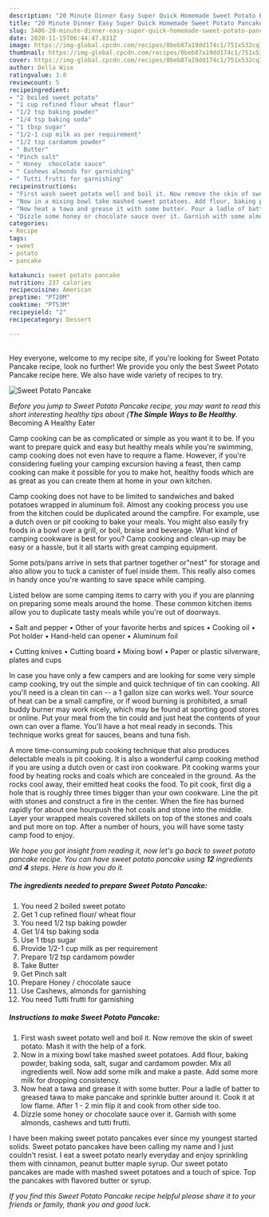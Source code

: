 ```yaml
---
description: "20 Minute Dinner Easy Super Quick Homemade Sweet Potato Pancake"
title: "20 Minute Dinner Easy Super Quick Homemade Sweet Potato Pancake"
slug: 3406-20-minute-dinner-easy-super-quick-homemade-sweet-potato-pancake
date: 2020-11-15T06:44:47.831Z
image: https://img-global.cpcdn.com/recipes/0beb87a19dd174c1/751x532cq70/sweet-potato-pancake-recipe-main-photo.jpg
thumbnail: https://img-global.cpcdn.com/recipes/0beb87a19dd174c1/751x532cq70/sweet-potato-pancake-recipe-main-photo.jpg
cover: https://img-global.cpcdn.com/recipes/0beb87a19dd174c1/751x532cq70/sweet-potato-pancake-recipe-main-photo.jpg
author: Della Wise
ratingvalue: 3.8
reviewcount: 5
recipeingredient:
- "2 boiled sweet potato"
- "1 cup refined flour wheat flour"
- "1/2 tsp baking powder"
- "1/4 tsp baking soda"
- "1 tbsp sugar"
- "1/2-1 cup milk as per requirement"
- "1/2 tsp cardamom powder"
- " Butter"
- "Pinch salt"
- " Honey  chocolate sauce"
- " Cashews almonds for garnishing"
- " Tutti frutti for garnishing"
recipeinstructions:
- "First wash sweet potato well and boil it. Now remove the skin of sweet potato. Mash it with the help of a fork."
- "Now in a mixing bowl take mashed sweet potatoes. Add flour, baking powder, baking soda, salt, sugar and cardamom powder. Mix all ingredients well. Now add some milk and make a paste. Add some more milk for dropping consistency."
- "Now heat a tawa and grease it with some butter. Pour a ladle of batter to greased tawa to make pancake and sprinkle butter around it. Cook it at low flame. After 1 - 2 min flip it and cook from other side too."
- "Dizzle some honey or chocolate sauce over it. Garnish with some almonds, cashews and tutti frutti."
categories:
- Recipe
tags:
- sweet
- potato
- pancake

katakunci: sweet potato pancake 
nutrition: 237 calories
recipecuisine: American
preptime: "PT20M"
cooktime: "PT53M"
recipeyield: "2"
recipecategory: Dessert

---
```

<br>
Hey everyone, welcome to my recipe site, if you're looking for Sweet Potato Pancake recipe, look no further! We provide you only the best Sweet Potato Pancake recipe here. We also have wide variety of recipes to try.
<br>


![Sweet Potato Pancake](https://img-global.cpcdn.com/recipes/0beb87a19dd174c1/751x532cq70/sweet-potato-pancake-recipe-main-photo.jpg)

<i>Before you jump to Sweet Potato Pancake recipe, you may want to read this short interesting healthy tips about {<strong>The Simple Ways to Be Healthy</strong>.</i>
Becoming A Healthy Eater

    
Camp cooking can be as complicated or simple as you want it to be. If you want to prepare quick and easy but healthy meals while you're swimming, camp cooking does not even have to require a flame. However, if you're considering fueling your camping excursion having a feast, then camp cooking can make it possible for you to make hot, healthy foods which are as great as you can create them at home in your own kitchen.

Camp cooking does not have to be limited to sandwiches and baked potatoes wrapped in aluminum foil.  Almost any cooking process you use from the kitchen could be duplicated around the campfire. For example, use a dutch oven or pit cooking to bake your meals. You might also easily fry foods in a bowl over a grill, or boil, braise and beverage. What kind of camping cookware is best for you? Camp cooking and clean-up may be easy or a hassle, but it all starts with great camping equipment.

Some pots/pans arrive in sets that partner together or"nest" for storage and also allow you to tuck a canister of fuel inside them. This really also comes in handy once you're wanting to save space while camping.

Listed below are some camping items to carry with you if you are planning on preparing some meals around the home. These common kitchen items allow you to duplicate tasty meals while you're out of doorways.

• Salt and pepper
• Other of your favorite herbs and spices
• Cooking oil
• Pot holder
• Hand-held can opener
• Aluminum foil

• Cutting knives
• Cutting board
• Mixing bowl
• Paper or plastic silverware, plates and cups

In case you have only a few campers and are looking for some very simple camp cooking, try out the simple and quick technique of tin can cooking. All you'll need is a clean tin can -- a 1 gallon size can works well. Your source of heat can be a small campfire, or if wood burning is prohibited, a small buddy burner may work nicely, which may be found at sporting good stores or online. Put your meal from the tin could and just heat the contents of your own can over a flame. You'll have a hot meal ready in seconds.  This technique works great for sauces, beans and tuna fish.

A more time-consuming pub cooking technique that also produces delectable meals is pit cooking.  It is also a wonderful camp cooking method if you are using a dutch oven or cast iron cookware. Pit cooking warms your food by heating rocks and coals which are concealed in the ground. As the rocks cool away, their emitted heat cooks the food. To pit cook, first dig a hole that is roughly three times bigger than your own cookware. Line the pit with stones and construct a fire in the center. When the fire has burned rapidly for about one hourpush the hot coals and stone into the middle. Layer your wrapped meals covered skillets on top of the stones and coals and put more on top. After a number of hours, you will have some tasty camp food to enjoy.


<i>We hope you got insight from reading it, now let's go back to sweet potato pancake recipe. You can have sweet potato pancake using <strong>12</strong> ingredients and <strong>4</strong> steps. Here is how you do it.
</i>

##### The ingredients needed to prepare Sweet Potato Pancake:

1. You need 2 boiled sweet potato
1. Get 1 cup refined flour/ wheat flour
1. You need 1/2 tsp baking powder
1. Get 1/4 tsp baking soda
1. Use 1 tbsp sugar
1. Provide 1/2-1 cup milk as per requirement
1. Prepare 1/2 tsp cardamom powder
1. Take  Butter
1. Get Pinch salt
1. Prepare  Honey / chocolate sauce
1. Use  Cashews, almonds for garnishing
1. You need  Tutti frutti for garnishing


##### Instructions to make Sweet Potato Pancake:

1. First wash sweet potato well and boil it. Now remove the skin of sweet potato. Mash it with the help of a fork.
1. Now in a mixing bowl take mashed sweet potatoes. Add flour, baking powder, baking soda, salt, sugar and cardamom powder. Mix all ingredients well. Now add some milk and make a paste. Add some more milk for dropping consistency.
1. Now heat a tawa and grease it with some butter. Pour a ladle of batter to greased tawa to make pancake and sprinkle butter around it. Cook it at low flame. After 1 - 2 min flip it and cook from other side too.
1. Dizzle some honey or chocolate sauce over it. Garnish with some almonds, cashews and tutti frutti.


I have been making sweet potato pancakes ever since my youngest started solids. Sweet potato pancakes have been calling my name and I just couldn&#39;t resist. I eat a sweet potato nearly everyday and enjoy sprinkling them with cinnamon, peanut butter maple syrup. Our sweet potato pancakes are made with mashed sweet potatoes and a touch of spice. Top the pancakes with flavored butter or syrup. 

<i>If you find this Sweet Potato Pancake recipe helpful please share it to your friends or family, thank you and good luck.</i>
